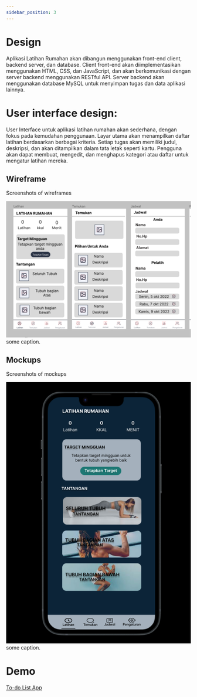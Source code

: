 ```yaml
---
sidebar_position: 3
---
```


# Design

Aplikasi Latihan Rumahan akan dibangun menggunakan front-end client, backend server, dan database. Client front-end akan diimplementasikan menggunakan HTML, CSS, dan JavaScript, dan akan berkomunikasi dengan server backend menggunakan RESTful API. Server backend akan menggunakan database MySQL untuk menyimpan tugas dan data aplikasi lainnya.

# User interface design:

User Interface untuk aplikasi latihan rumahan akan sederhana, dengan fokus pada kemudahan penggunaan. Layar utama akan menampilkan daftar latihan berdasarkan berbagai kriteria. Setiap tugas akan memiliki judul, deskripsi, dan akan ditampilkan dalam tata letak seperti kartu. Pengguna akan dapat membuat, mengedit, dan menghapus kategori atau daftar untuk mengatur latihan mereka.

## Wireframe

Screenshots of wireframes

![1](./img/wireframe.png)
some caption.

## Mockups

Screenshots of mockups

![2](./img/mockup.png)
some caption.

# Demo
[To-do List App](https://todo.microsoft.com/)